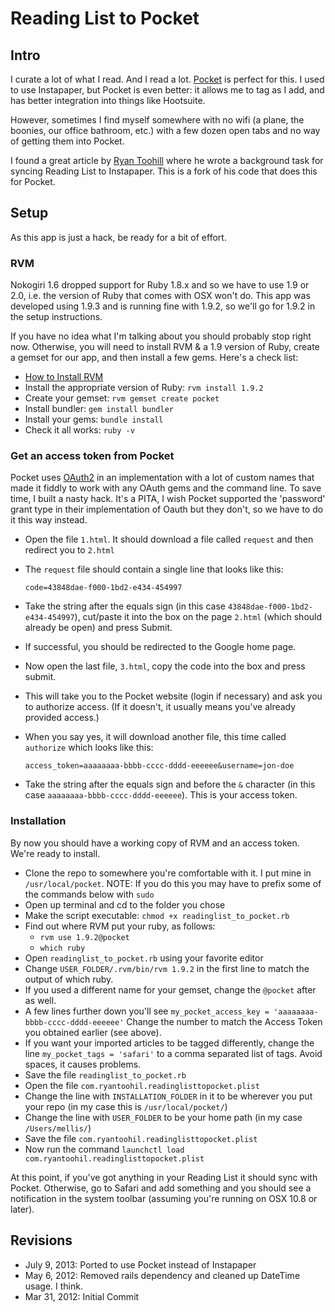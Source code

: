 # Reading List to Pocket

## Intro
I curate a lot of what I read. And I read a lot. [Pocket](http://www.getpocket.com) is perfect for this. I used to use Instapaper, but Pocket is even better: it allows me to tag as I add, and has better integration into things like Hootsuite.

However, sometimes I find myself somewhere with no wifi (a plane, the boonies, our office bathroom, etc.) with a few dozen open tabs and no way of getting them into Pocket.

I found a great article by [Ryan Toohill](http://blog.ryantoohil.com/2012/03/using-safaris-reading-list-to-feed-instapaper.php) where he wrote a background task for syncing Reading List to Instapaper. This is a fork of his code that does this for Pocket.

## Setup

As this app is just a hack, be ready for a bit of effort.

### RVM

Nokogiri 1.6 dropped support for Ruby 1.8.x and so we have to use 1.9 or 2.0, i.e. the version of Ruby that comes with OSX won't do. This app was developed using 1.9.3 and is running fine with 1.9.2, so we'll go for 1.9.2 in the setup instructions.

If you have no idea what I'm talking about you should probably stop right now. Otherwise, you will need to install RVM & a 1.9 version of Ruby, create a gemset for our app, and then install a few gems. Here's a check list:

* [How to Install RVM](https://rvm.io/rvm/install)
* Install the appropriate version of Ruby: `rvm install 1.9.2`
* Create your gemset: `rvm gemset create pocket`
* Install bundler: `gem install bundler`
* Install your gems: `bundle install`
* Check it all works: `ruby -v`

### Get an access token from Pocket

Pocket uses [OAuth2](http://aaronparecki.com/articles/2012/07/29/1/oauth2-simplified) in an implementation with a lot of custom names that made it fiddly to work with any OAuth gems and the command line. To save time, I built a nasty hack. It's a PITA, I wish Pocket supported the 'password' grant type in their implementation of Oauth but they don't, so we have to do it this way instead.

* Open the file `1.html`. It should download a file called `request` and then redirect you to `2.html`
* The `request` file should contain a single line that looks like this:

    `code=43848dae-f000-1bd2-e434-454997`

* Take the string after the equals sign (in this case `43848dae-f000-1bd2-e434-454997`), cut/paste it into the box on the page `2.html` (which should already be open) and press Submit.
* If successful, you should be redirected to the Google home page.
* Now open the last file, `3.html`, copy the code into the box and press submit.
* This will take you to the Pocket website (login if necessary) and ask you to authorize access. (If it doesn't, it usually means you've already provided access.)
* When you say yes, it will download another file, this time called `authorize` which looks like this:

    `access_token=aaaaaaaa-bbbb-cccc-dddd-eeeeee&username=jon-doe`

* Take the string after the equals sign and before the `&` character (in this case `aaaaaaaa-bbbb-cccc-dddd-eeeeee`). This is your access token.

### Installation

By now you should have a working copy of RVM and an access token. We're ready to install.

* Clone the repo to somewhere you're comfortable with it. I put mine in `/usr/local/pocket`. NOTE: If you do this you may have to prefix some of the commands below with `sudo`
* Open up terminal and cd to the folder you chose
* Make the script executable: `chmod +x readinglist_to_pocket.rb`
* Find out where RVM put your ruby, as follows:
    * `rvm use 1.9.2@pocket`
    * `which ruby`
* Open `readinglist_to_pocket.rb` using your favorite editor
* Change `USER_FOLDER/.rvm/bin/rvm 1.9.2` in the first line to match the output of which ruby.
* If you used a different name for your gemset, change the `@pocket` after as well.
* A few lines further down you'll see `my_pocket_access_key = 'aaaaaaaa-bbbb-cccc-dddd-eeeeee'` Change the number to match the Access Token you obtained earlier (see above).
* If you want your imported articles to be tagged differently, change the line `my_pocket_tags = 'safari'` to a comma separated list of tags. Avoid spaces, it causes problems.
* Save the file `readinglist_to_pocket.rb`
* Open the file `com.ryantoohil.readinglisttopocket.plist`
* Change the line with `INSTALLATION_FOLDER` in it to be wherever you put your repo (in my case this is `/usr/local/pocket/`)
* Change the line with `USER_FOLDER` to be your home path (in my case `/Users/mellis/`)
* Save the file `com.ryantoohil.readinglisttopocket.plist`
* Now run the command `launchctl load com.ryantoohil.readinglisttopocket.plist`

At this point, if you've got anything in your Reading List it should sync with Pocket. Otherwise, go to Safari and add something and you should see a notification in the system toolbar (assuming you're running on OSX 10.8 or later).

## Revisions
* July 9, 2013: Ported to use Pocket instead of Instapaper
* May 6, 2012: Removed rails dependency and cleaned up DateTime usage. I think.
* Mar 31, 2012: Initial Commit
